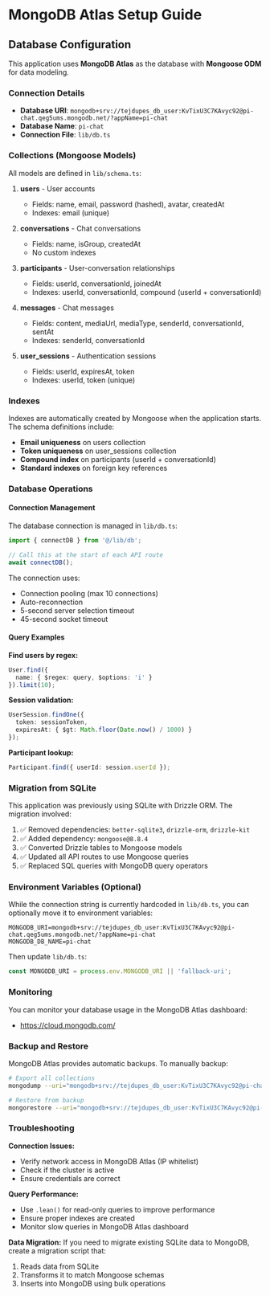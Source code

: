 # MongoDB Atlas Setup Guide

## Database Configuration

This application uses **MongoDB Atlas** as the database with **Mongoose ODM** for data modeling.

### Connection Details

- **Database URI**: `mongodb+srv://tejdupes_db_user:KvTixU3C7KAvyc92@pi-chat.qeg5ums.mongodb.net/?appName=pi-chat`
- **Database Name**: `pi-chat`
- **Connection File**: `lib/db.ts`

### Collections (Mongoose Models)

All models are defined in `lib/schema.ts`:

1. **users** - User accounts
   - Fields: name, email, password (hashed), avatar, createdAt
   - Indexes: email (unique)

2. **conversations** - Chat conversations
   - Fields: name, isGroup, createdAt
   - No custom indexes

3. **participants** - User-conversation relationships
   - Fields: userId, conversationId, joinedAt
   - Indexes: userId, conversationId, compound (userId + conversationId)

4. **messages** - Chat messages
   - Fields: content, mediaUrl, mediaType, senderId, conversationId, sentAt
   - Indexes: senderId, conversationId

5. **user_sessions** - Authentication sessions
   - Fields: userId, expiresAt, token
   - Indexes: userId, token (unique)

### Indexes

Indexes are automatically created by Mongoose when the application starts. The schema definitions include:

- **Email uniqueness** on users collection
- **Token uniqueness** on user_sessions collection
- **Compound index** on participants (userId + conversationId)
- **Standard indexes** on foreign key references

### Database Operations

#### Connection Management

The database connection is managed in `lib/db.ts`:

```typescript
import { connectDB } from '@/lib/db';

// Call this at the start of each API route
await connectDB();
```

The connection uses:
- Connection pooling (max 10 connections)
- Auto-reconnection
- 5-second server selection timeout
- 45-second socket timeout

#### Query Examples

**Find users by regex:**
```typescript
User.find({
  name: { $regex: query, $options: 'i' }
}).limit(10);
```

**Session validation:**
```typescript
UserSession.findOne({
  token: sessionToken,
  expiresAt: { $gt: Math.floor(Date.now() / 1000) }
});
```

**Participant lookup:**
```typescript
Participant.find({ userId: session.userId });
```

### Migration from SQLite

This application was previously using SQLite with Drizzle ORM. The migration involved:

1. ✅ Removed dependencies: `better-sqlite3`, `drizzle-orm`, `drizzle-kit`
2. ✅ Added dependency: `mongoose@8.8.4`
3. ✅ Converted Drizzle tables to Mongoose models
4. ✅ Updated all API routes to use Mongoose queries
5. ✅ Replaced SQL queries with MongoDB query operators

### Environment Variables (Optional)

While the connection string is currently hardcoded in `lib/db.ts`, you can optionally move it to environment variables:

```env
MONGODB_URI=mongodb+srv://tejdupes_db_user:KvTixU3C7KAvyc92@pi-chat.qeg5ums.mongodb.net/?appName=pi-chat
MONGODB_DB_NAME=pi-chat
```

Then update `lib/db.ts`:
```typescript
const MONGODB_URI = process.env.MONGODB_URI || 'fallback-uri';
```

### Monitoring

You can monitor your database usage in the MongoDB Atlas dashboard:
- https://cloud.mongodb.com/

### Backup and Restore

MongoDB Atlas provides automatic backups. To manually backup:

```bash
# Export all collections
mongodump --uri="mongodb+srv://tejdupes_db_user:KvTixU3C7KAvyc92@pi-chat.qeg5ums.mongodb.net/?appName=pi-chat" --db=pi-chat --out=./backup

# Restore from backup
mongorestore --uri="mongodb+srv://tejdupes_db_user:KvTixU3C7KAvyc92@pi-chat.qeg5ums.mongodb.net/?appName=pi-chat" --db=pi-chat ./backup/pi-chat
```

### Troubleshooting

**Connection Issues:**
- Verify network access in MongoDB Atlas (IP whitelist)
- Check if the cluster is active
- Ensure credentials are correct

**Query Performance:**
- Use `.lean()` for read-only queries to improve performance
- Ensure proper indexes are created
- Monitor slow queries in MongoDB Atlas dashboard

**Data Migration:**
If you need to migrate existing SQLite data to MongoDB, create a migration script that:
1. Reads data from SQLite
2. Transforms it to match Mongoose schemas
3. Inserts into MongoDB using bulk operations
